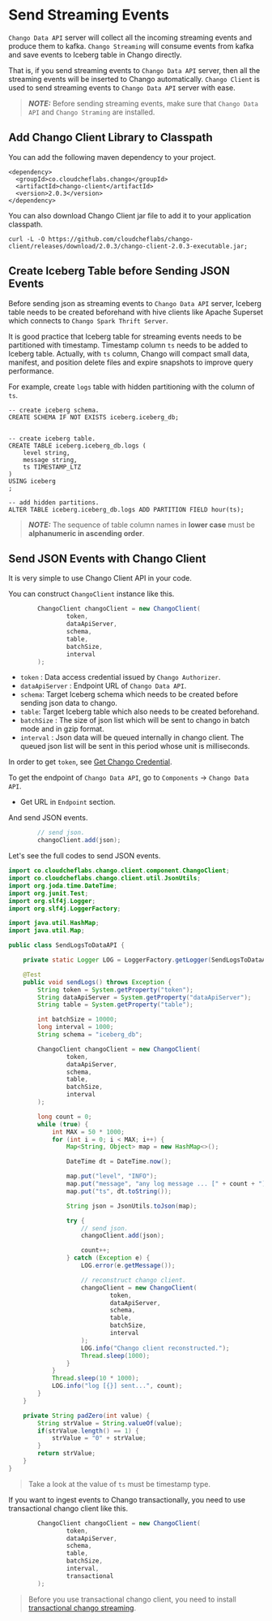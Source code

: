 # Send Streaming Events

`Chango Data API` server will collect all the incoming streaming events and produce them to kafka. 
`Chango Streaming` will consume events from kafka and save events to Iceberg table in Chango directly. 

That is, if you send streaming events to `Chango Data API` server, then all the streaming events will be inserted to Chango automatically.
`Chango Client` is used to send streaming events to `Chango Data API` server with ease.

> **_NOTE:_** Before sending streaming events, make sure that `Chango Data API` and `Chango Straming` are installed.

## Add Chango Client Library to Classpath

You can add the following maven dependency to your project.

```agsl
<dependency>
  <groupId>co.cloudcheflabs.chango</groupId>
  <artifactId>chango-client</artifactId>
  <version>2.0.3</version>
</dependency>
```

You can also download Chango Client jar file to add it to your application classpath.

```agsl
curl -L -O https://github.com/cloudcheflabs/chango-client/releases/download/2.0.3/chango-client-2.0.3-executable.jar;
```

## Create Iceberg Table before Sending JSON Events

Before sending json as streaming events to `Chango Data API` server, Iceberg table needs to be created beforehand with 
hive clients like Apache Superset which connects to `Chango Spark Thrift Server`.

It is good practice that Iceberg table for streaming events needs to be partitioned with timestamp.
Timestamp column  `ts` needs to be added to Iceberg table. 
Actually, with `ts` column, Chango will compact small data, manifest, and position delete files and expire snapshots to improve query performance.

For example, create `logs` table with hidden partitioning with the column of `ts`.

```
-- create iceberg schema.
CREATE SCHEMA IF NOT EXISTS iceberg.iceberg_db;


-- create iceberg table.
CREATE TABLE iceberg.iceberg_db.logs (
    level string,
    message string,
    ts TIMESTAMP_LTZ
)
USING iceberg
;

-- add hidden partitions.
ALTER TABLE iceberg.iceberg_db.logs ADD PARTITION FIELD hour(ts);
```

> **_NOTE:_** The sequence  of table column names in **lower case** must be **alphanumeric in ascending order**.



## Send JSON Events with Chango Client

It is very simple to use Chango Client API in your code. 

You can construct `ChangoClient` instance like this.
```java
        ChangoClient changoClient = new ChangoClient(
                token,
                dataApiServer,
                schema,
                table,
                batchSize,
                interval
        );
```

- `token` : Data access credential issued by `Chango Authorizer`.
- `dataApiServer` : Endpoint URL of `Chango Data API`.
- `schema`: Target Iceberg schema which needs to be created before sending json data to chango.
- `table`: Target Iceberg table which also needs to be created beforehand.
- `batchSize` : The size of json list which will be sent to chango in batch mode and in gzip format.
- `interval` : Json data will be queued internally in chango client. The queued json list will be sent in this period whose unit is milliseconds.

In order to get `token`, see <a href="../../user-guide/cred">Get Chango Credential</a>.

To get the endpoint of `Chango Data API`, go to `Components` -> `Chango Data API`.

- Get URL in `Endpoint` section.


And send JSON events.

```java
        // send json.
        changoClient.add(json);
```

Let's see the full codes to send JSON events.

```java
import co.cloudcheflabs.chango.client.component.ChangoClient;
import co.cloudcheflabs.chango.client.util.JsonUtils;
import org.joda.time.DateTime;
import org.junit.Test;
import org.slf4j.Logger;
import org.slf4j.LoggerFactory;

import java.util.HashMap;
import java.util.Map;

public class SendLogsToDataAPI {

    private static Logger LOG = LoggerFactory.getLogger(SendLogsToDataAPI.class);

    @Test
    public void sendLogs() throws Exception {
        String token = System.getProperty("token");
        String dataApiServer = System.getProperty("dataApiServer");
        String table = System.getProperty("table");

        int batchSize = 10000;
        long interval = 1000;
        String schema = "iceberg_db";

        ChangoClient changoClient = new ChangoClient(
                token,
                dataApiServer,
                schema,
                table,
                batchSize,
                interval
        );

        long count = 0;
        while (true) {
            int MAX = 50 * 1000;
            for (int i = 0; i < MAX; i++) {
                Map<String, Object> map = new HashMap<>();

                DateTime dt = DateTime.now();

                map.put("level", "INFO");
                map.put("message", "any log message ... [" + count + "]");
                map.put("ts", dt.toString());

                String json = JsonUtils.toJson(map);

                try {
                    // send json.
                    changoClient.add(json);

                    count++;
                } catch (Exception e) {
                    LOG.error(e.getMessage());

                    // reconstruct chango client.
                    changoClient = new ChangoClient(
                            token,
                            dataApiServer,
                            schema,
                            table,
                            batchSize,
                            interval
                    );
                    LOG.info("Chango client reconstructed.");
                    Thread.sleep(1000);
                }
            }
            Thread.sleep(10 * 1000);
            LOG.info("log [{}] sent...", count);
        }
    }

    private String padZero(int value) {
        String strValue = String.valueOf(value);
        if(strValue.length() == 1) {
            strValue = "0" + strValue;
        }
        return strValue;
    }
}
```

> Take a look at the value of `ts` must be timestamp type.


If you want to ingest events to Chango transactionally, you need to use transactional chango client like this.

```java
        ChangoClient changoClient = new ChangoClient(
                token,
                dataApiServer,
                schema,
                table,
                batchSize,
                interval,
                transactional
        );
```

> Before you use transactional chango client, you need to install <a href="../../install/install-component/#install-chango-streaming-tx">transactional chango streaming</a>.

